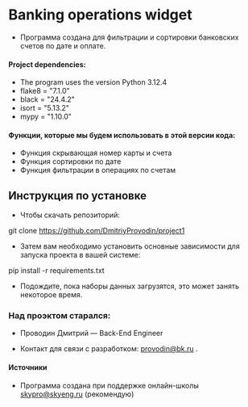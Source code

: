 # Banking operations widget
- Программа создана для фильтрации и сортировки банковских счетов по дате и оплате.

#### Project dependencies:
- The program uses the version Python 3.12.4
- flake8 = "7.1.0"
- black = "24.4.2"
- isort = "5.13.2"
- mypy = "1.10.0"

#### Функции, которые мы будем использовать в этой версии кода:
- Функция скрывающая номер карты и счета
- Функция сортировки по дате
- Функция фильтрации в операциях по счетам

## Инструкция по установке
- Чтобы скачать репозиторий:

git clone https://github.com/DmitriyProvodin/project1

- Затем вам необходимо установить основные зависимости для запуска проекта в вашей системе:

pip install -r requirements.txt

- Подождите, пока наборы данных загрузятся, это может занять некоторое время.

### Над проэктом старался:
- Проводин Дмитрий — Back-End Engineer

- Контакт для связи с разработком:
provodin@bk.ru
.
#### Источники
- Программа создана при поддержке онлайн-школы skypro@skyeng.ru (рекомендую)